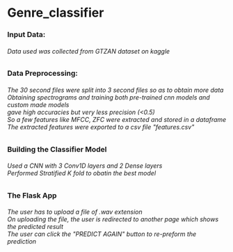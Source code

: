 <h1> Genre_classifier </h1>
<h3> Input Data: </h3>
<h6> Data used was collected from GTZAN dataset on kaggle </h6>
<h3> Data Preprocessing: </h3>
<h6> The 30 second files were split into 3 second files so as to obtain more data <br>
  Obtaining spectrograms and training both pre-trained cnn models and custom made models <br>
  gave high accuracies but very less precision (<0.5) <br>
  So a few features like MFCC, ZFC were extracted and stored in a dataframe <br>
  The extracted features were exported to a csv file "features.csv" </h6>
 <h3> Building the Classifier Model </h3>
  <h6> Used a CNN with 3 Conv1D layers and 2 Dense layers <br>
      Performed Stratified K fold to obatin the best model </h6>
  <h3> The Flask App </h3>
  <h6> The user has to upload a file of .wav extension <br>
  On uploading the file, the user is redirected to another page which shows the predicted result <br>
  The user can click the "PREDICT AGAIN" button to re-preform the prediction </h6>
